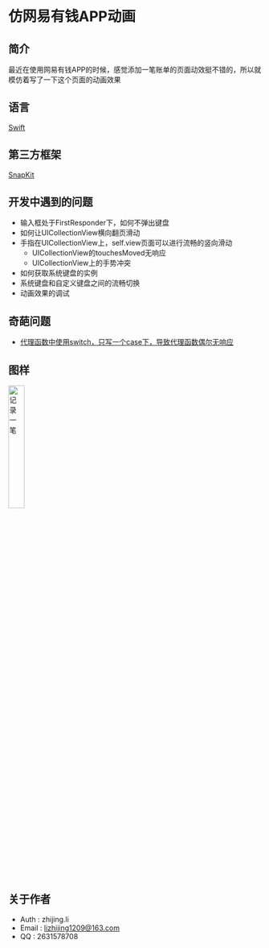 # 仿网易有钱APP动画

## 简介
最近在使用网易有钱APP的时候，感觉添加一笔账单的页面动效挺不错的，所以就模仿着写了一下这个页面的动画效果

## 语言
[Swift](http://www.swift51.com/swift4.0/)

## 第三方框架
[SnapKit](https://github.com/SnapKit/SnapKit)

## 开发中遇到的问题
* 输入框处于FirstResponder下，如何不弹出键盘
* 如何让UICollectionView横向翻页滑动
* 手指在UICollectionView上，self.view页面可以进行流畅的竖向滑动
  + UICollectionView的touchesMoved无响应
  + UICollectionView上的手势冲突
* 如何获取系统键盘的实例
* 系统键盘和自定义键盘之间的流畅切换
* 动画效果的调试

## 奇葩问题
* [代理函数中使用switch，只写一个case下，导致代理函数偶尔无响应](https://www.jianshu.com/p/cde8150f4b2a)

## 图样

<div>
<img style="float:left margin:5" src = "https://github.com/fortitude1990/tally/blob/master/images/WechatIMG2.jpeg" 
width = "25%" alt = "记录一笔"/>
</div>

## 关于作者

* Auth  : zhijing.li 
* Email : lizhijing1209@163.com 
* QQ    : 2631578708 



